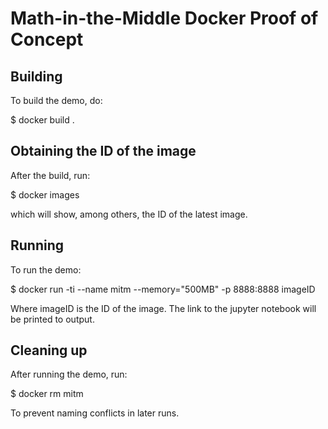 # Math-in-the-Middle Docker Proof of Concept
## Building
To build the demo, do:

$ docker build .

## Obtaining the ID of the image
After the build, run:

$ docker images

which will show, among others, the ID of the latest image.

## Running
To run the demo:

$ docker run -ti --name mitm --memory="500MB" -p 8888:8888 imageID

Where imageID is the ID of the image. The link to the jupyter notebook will be printed to output.

## Cleaning up
After running the demo, run:

$ docker rm mitm

To prevent naming conflicts in later runs.
